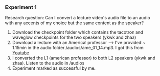 ### Experiment 1
Research question: Can I convert a lecture video's audio file to an audio with any accents of my choice but the same content as the speaker?


1. Download the checkpoint folder which contains the tacotron and waveglow checkpoints for the two speakers (ykwk and zhaa)
2. Download a lecture with an Americal professor --> I've provided ~ 1.15min in the audio folder /audios/ame_01_14.mp3. I got this from [Youtube](https://www.youtube.com/watch?v=DwqNsSTjgbc&list=PL0E2BBC166A745313&index=3&ab_channel=America%27sProfessor)
3. I converted the L1 (american professor) to both L2 speakers (ykwk and zhaa). Listen to the audio in /audios
4. Experiment marked as successful by me. 

